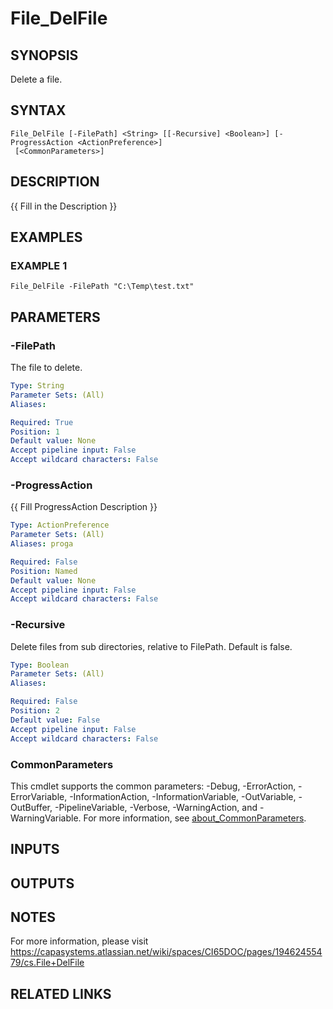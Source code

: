 # File_DelFile

## SYNOPSIS
Delete a file.

## SYNTAX

```
File_DelFile [-FilePath] <String> [[-Recursive] <Boolean>] [-ProgressAction <ActionPreference>]
 [<CommonParameters>]
```

## DESCRIPTION
{{ Fill in the Description }}

## EXAMPLES

### EXAMPLE 1
```
File_DelFile -FilePath "C:\Temp\test.txt"
```

## PARAMETERS

### -FilePath
The file to delete.

```yaml
Type: String
Parameter Sets: (All)
Aliases:

Required: True
Position: 1
Default value: None
Accept pipeline input: False
Accept wildcard characters: False
```

### -ProgressAction
{{ Fill ProgressAction Description }}

```yaml
Type: ActionPreference
Parameter Sets: (All)
Aliases: proga

Required: False
Position: Named
Default value: None
Accept pipeline input: False
Accept wildcard characters: False
```

### -Recursive
Delete files from sub directories, relative to FilePath.
Default is false.

```yaml
Type: Boolean
Parameter Sets: (All)
Aliases:

Required: False
Position: 2
Default value: False
Accept pipeline input: False
Accept wildcard characters: False
```

### CommonParameters
This cmdlet supports the common parameters: -Debug, -ErrorAction, -ErrorVariable, -InformationAction, -InformationVariable, -OutVariable, -OutBuffer, -PipelineVariable, -Verbose, -WarningAction, and -WarningVariable. For more information, see [about_CommonParameters](http://go.microsoft.com/fwlink/?LinkID=113216).

## INPUTS

## OUTPUTS

## NOTES
For more information, please visit https://capasystems.atlassian.net/wiki/spaces/CI65DOC/pages/19462455479/cs.File+DelFile

## RELATED LINKS
